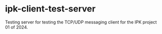 # ipk-client-test-server

Testing server for testing the TCP/UDP messaging client for the IPK project 01 of 2024.